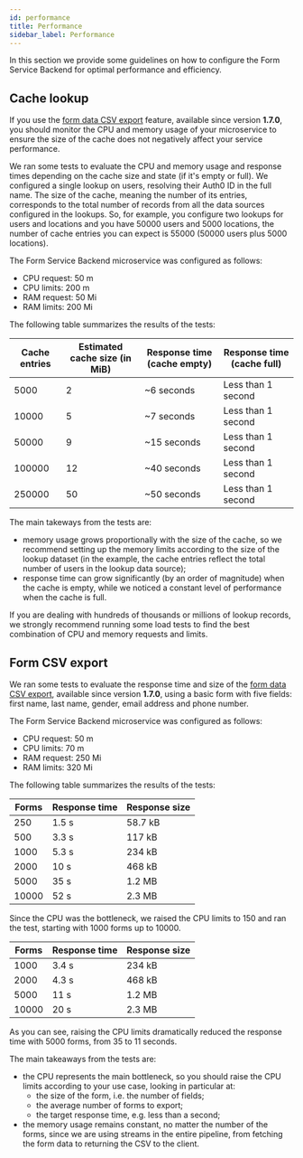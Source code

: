 ```yaml
---
id: performance
title: Performance
sidebar_label: Performance
---
```




In this section we provide some guidelines on how to configure the Form Service Backend for optimal performance and efficiency.

## Cache lookup

If you use the [form data CSV export](/runtime-components/plugins/form-service-backend/10_overview.md#form-data-csv-export) feature, available since version **1.7.0**, you should monitor the CPU and memory usage of your microservice to ensure the size of the cache does not negatively affect your service performance.

We ran some tests to evaluate the CPU and memory usage and response times depending on the cache size and state (if it's empty or full). We configured a single lookup on users, resolving their Auth0 ID in the full name. The size of the cache, meaning the number of its entries, corresponds to the total number of records from all the data sources configured in the lookups. So, for example, you configure two lookups for users and locations and you have 50000 users and 5000 locations, the number of cache entries you can expect is 55000 (50000 users plus 5000 locations).

The Form Service Backend microservice was configured as follows:

- CPU request: 50 m
- CPU limits: 200 m
- RAM request: 50 Mi
- RAM limits: 200 Mi 

The following table summarizes the results of the tests:

| Cache entries | Estimated cache size (in MiB) | Response time (cache empty) | Response time (cache full) |
|---------------|-------------------------------|-----------------------------|----------------------------|
| 5000          | 2                             | ~6 seconds                  | Less than 1 second         |
| 10000         | 5                             | ~7 seconds                  | Less than 1 second         |
| 50000         | 9                             | ~15 seconds                 | Less than 1 second         |
| 100000        | 12                            | ~40 seconds                 | Less than 1 second         |
| 250000        | 50                            | ~50 seconds                 | Less than 1 second         |
 
The main takeways from the tests are:

- memory usage grows proportionally with the size of the cache, so we recommend setting up the memory limits according to the size of the lookup dataset (in the example, the cache entries reflect the total number of users in the lookup data source);
- response time can grow significantly (by an order of magnitude) when the cache is empty, while we noticed a constant level of performance when the cache is full.

If you are dealing with hundreds of thousands or millions of lookup records, we strongly recommend running some load tests to find the best combination of CPU and memory requests and limits.

## Form CSV export

We ran some tests to evaluate the response time and size of the [form data CSV export](/runtime-components/plugins/form-service-backend/10_overview.md#form-data-csv-export), available since version **1.7.0**, using a basic form with five fields: first name, last name, gender, email address and phone number.

The Form Service Backend microservice was configured as follows:

- CPU request: 50 m
- CPU limits: 70 m
- RAM request: 250 Mi
- RAM limits: 320 Mi 

The following table summarizes the results of the tests:

| Forms | Response time | Response size |
|-------|---------------|---------------|
| 250   | 1.5 s         | 58.7 kB       |
| 500   | 3.3 s         | 117 kB        |
| 1000  | 5.3 s         | 234 kB        |
| 2000  | 10 s          | 468 kB        |
| 5000  | 35 s          | 1.2 MB        |
| 10000 | 52 s          | 2.3 MB        |

Since the CPU was the bottleneck, we raised the CPU limits to 150 and ran the test, starting with 1000 forms up to 10000.

| Forms | Response time | Response size |
|-------|---------------|---------------|
| 1000  | 3.4 s         | 234 kB        |
| 2000  | 4.3 s         | 468 kB        |
| 5000  | 11 s          | 1.2 MB        |
| 10000 | 20 s          | 2.3 MB        |

As you can see, raising the CPU limits dramatically reduced the response time with 5000 forms, from 35 to 11 seconds.

The main takeaways from the tests are:

- the CPU represents the main bottleneck, so you should raise the CPU limits according to your use case, looking in particular at:
  - the size of the form, i.e. the number of fields;
  - the average number of forms to export;
  - the target response time, e.g. less than a second;
- the memory usage remains constant, no matter the number of the forms, since we are using streams in the entire pipeline, from fetching the form data to returning the CSV to the client.
